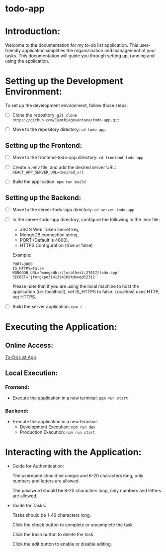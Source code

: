 # todo-app

# Introduction:

Welcome to the documentation for my to-do list application. 
This user-friendly application simplifies the organizination and management of your tasks.
This documentation will guide you through setting up, running and using the application.

# Setting up the Development Environment:

To set up the development environment, follow those steps:

- [ ] Clone the repository:
```git clone https://github.com/Iamthiagosantana/todo-app.git```

- [ ] Move to the repository directory:
```cd todo-app```

## Setting up the Frontend:

- [ ] Move to the frontend-todo-app directory:
```cd frontend-todo-app```

- [ ] Create a .env file, and add the desired server URL:
```REACT_APP_SERVER_URL=desired_url```

- [ ] Build the application:
```npm run build```

## Setting up the Backend:

- [ ] Move to the server-todo-app directory:
```cd server-todo-app```
- [ ] In the server-todo-app directory, configure the following in the .env file:
  - JSON Web Token secret key,
  - MongoDB connection string, 
  - PORT (Default is 4000), 
  - HTTPS Configuration (true or false)

  Example:
  ```
  PORT=3000
  IS_HTTPS=false
  MONGODB_URL='mongodb://localhost:27017/todo-app'
  SECRET='jforgkpo314139410dkdowqd12312'
  ```

  Please note that if you are using the local machine to host the application (i.e. localhost), set IS_HTTPS to false. Localhost uses HTTP, not HTTPS.

- [ ] Build the server application:
```npm i```

# Executing the Application:

## Online Access:

[To-Do List App](https://thiagosantana-todo-app.onrender.com/)

## Local Execution:

### Frontend:

- Execute the application in a new terminal:
```npm run start```

### Backend:

- Execute the application in a new terminal:
    - Development Execution:
      ```npm run dev```
    - Production Execution:
      ```npm run start```

# Interacting with the Application:

- Guide for Authentication:
  
  The username should be unique and 6-20 characters long, only numbers and letters are allowed.
  
  The password should be 8-20 characters long, only numbers and letters are allowed.
  
- Guide for Tasks:

  Tasks should be 1-49 characters long.
  
  Click the check button to complete or uncomplete the task.

  Click the trash button to delete the task.

  Click the edit button to enable or disable editing.

  
